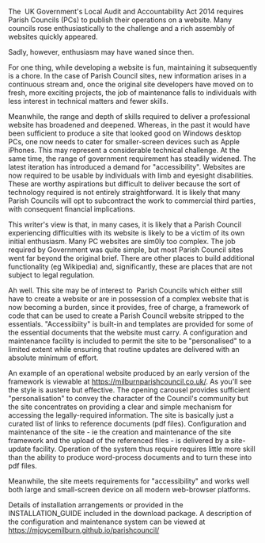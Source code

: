 The  UK Government's Local Audit and Accountability Act 2014 requires Parish Councils (PCs) to publish their operations on a website. Many councils rose enthusiastically to the challenge and a rich assembly of websites quickly appeared.

Sadly, however, enthusiasm may have waned since then. 

For one thing, while developing a website is fun, maintaining it subsequently is a chore. In the case of Parish Council sites, new information arises in a continuous stream and, once the original site developers have moved on to fresh, more exciting projects, the job of maintenance falls to individuals with less interest in technical matters and fewer skills.

Meanwhile, the range and depth of skills required to deliver a professional website has broadened and deepened. Whereas, in the past it would have been sufficient to produce a site that looked good on Windows desktop PCs, one now needs to cater for smaller-screen devices such as Apple iPhones. This may represent a considerable technical challenge.  At the same time, the range of government requirement has steadily widened. The latest iteration has introduced a demand for "accessibility". Websites are now required to be usable by individuals with limb and eyesight disabilities. These are worthy aspirations but difficult to deliver because the sort of technology required is not entirely straightforward. It is likely that many Parish Councils will opt to subcontract the work to commercial third parties, with consequent financial implications.

This writer's view is that, in many cases, it is likely that a Parish Council experiencing difficulties with its website is likely to be a victim of its own initial enthusiasm. Many PC websites are sim0ly too complex. The job required by Government was quite simple, but most Parish Council sites went far beyond the original brief. There are other places to build additional functionality (eg Wikipedia) and, significantly, these are places that are not subject to legal regulation. 

Ah well. This site may be of interest to  Parish Councils which either still have to create a website or are in possession of a complex website that is now becoming a burden, since it provides, free of charge, a framework of code that can be used to create a Parish Council website stripped to the essentials. "Accessibiity" is built-in and templates are provided for some of the essential documents that the website must carry. A configuration and maintenance facility is included to permit the site to be "personalised" to a limited extent while ensuring that routine updates are delivered with an absolute minimum of effort.

An example of an operational website produced by an early version of the framework is viewable at https://milburnparishcouncil.co.uk/. As you'll see the style is austere but effective. The opening carousel provides sufficient "personalisation" to convey the character of the Council's community but the site concentrates on providing a clear and simple mechanism for accessing the legally-required information. The site is basically just a curated list of links to reference documents (pdf files). Configuration and maintenance of the site - ie the creation and maintenance of the site framework and the upload of the referenced files - is delivered by a site-update facility. Operation of the system thus require requires little more skill than the ability to produce word-process documents and to turn these into pdf files. 

Meanwhile, the site meets requirements for "accessibility" and works well both large and small-screen device on all modern web-browser platforms.

Details of installation arrangements or provided in the INSTALLATION_GUIDE included in the download package. A description of the configuration and maintenance system can be viewed at https://mjoycemilburn.github.io/parishcouncil/




